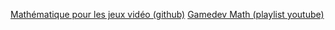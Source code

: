 
[Mathématique pour les jeux vidéo (github)](https://github.com/exo7math/mathgame-exo7)
[Gamedev Math (playlist youtube)](https://www.youtube.com/playlist?list=PLBkuwNwISbFpU_SuSVm8YI6bSdlbeTJAq)
